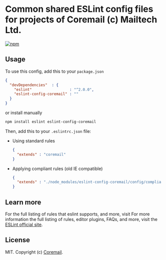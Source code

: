 
# Common shared ESLint config files for projects of Coremail (c) Mailtech Ltd.
[![npm][npm-image]][npm-url]

[npm-image]: https://img.shields.io/npm/v/eslint-config-coremail.svg
[npm-url]: https://npmjs.org/package/eslint-config-coremail

## Usage

To use this config, add this to your `package.json`

```json
{
  "devDependencies"  : {
    "eslint"                 : "^2.0.0",
    "eslint-config-coremail" : ""
  }
}
```

or install manually

```bash
npm install eslint eslint-config-coremail
```


Then, add this to your `.eslintrc.json` file: 

- Using standard rules

    ```json
    {
      "extends" : "coremail"
    }
    ```

- Applying compliant rules (old IE compatible)

    ```json
    {
      "extends" : "./node_modules/eslint-config-coremail/config/compliant"
    }
    ```


## Learn more

For the full listing of rules that eslint supports, and more, visit 
For more information the full listing of rules, editor plugins, FAQs, and more, visit the
[ESLint official site](http://eslint.org/docs/rules/).

## License

MIT. Copyright (c) [Coremail](http://coremail.cn).
